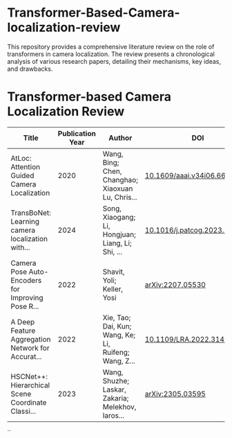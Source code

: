 # Transformer-Based-Camera-localization-review
This repository provides a comprehensive literature review on the role of transformers in camera localization. The review presents a chronological analysis of various research papers, detailing their mechanisms, key ideas, and drawbacks.

# Transformer-based Camera Localization Review

| Title | Publication Year | Author | DOI | Abstract |
|-------|------------------|--------|-----|------------|
| AtLoc: Attention Guided Camera Localization | 2020 | Wang, Bing; Chen, Changhao; Xiaoxuan Lu, Chris... | [10.1609/aaai.v34i06.6608](https://ojs.aaai.org/index.php/AAAI/article/view/6608) | [Repository]([https://github.com/Husseinhhameed/Transformer-Based-Camera-localization-review/blob/main/Models/AtLoc.md]) |
| TransBoNet: Learning camera localization with... | 2024 | Song, Xiaogang; Li, Hongjuan; Liang, Li; Shi, ... | [10.1016/j.patcog.2023.109975](https://linkinghub.elsevier.com/retrieve/pii/S0031320323002456) | [Repository](https://github.com/dummy/repo2) |
| Camera Pose Auto-Encoders for Improving Pose R... | 2022 | Shavit, Yoli; Keller, Yosi | [arXiv:2207.05530](http://arxiv.org/abs/2207.05530) | [Repository](https://github.com/dummy/repo3) |
| A Deep Feature Aggregation Network for Accurat... | 2022 | Xie, Tao; Dai, Kun; Wang, Ke; Li, Ruifeng; Wang, Z... | [10.1109/LRA.2022.3146946](https://ieeexplore.ieee.org/document/9697338/) | [Repository](https://github.com/dummy/repo4) |
| HSCNet++: Hierarchical Scene Coordinate Classi... | 2023 | Wang, Shuzhe; Laskar, Zakaria; Melekhov, Iaros... | [arXiv:2305.03595](http://arxiv.org/abs/2305.03595) | [Repository](https://github.com/dummy/repo5) |
``
